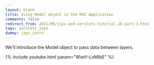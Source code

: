 ```yaml
---           
layout: blank
title: Using Model object in the MVC Application
comments: false
redirect_from: 2011/06/jsps-and-servlets-tutorial-16-part-3.html
tags: servlets_jsps
dummy: jsps_intro
---
```


We'll introduce the Model object to pass data between layers.

{% include youtube.html param="WxeY-LxMIbE" %}